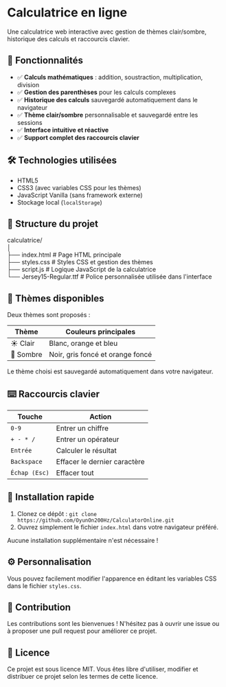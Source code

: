 # Calculatrice en ligne

Une calculatrice web interactive avec gestion de thèmes clair/sombre, historique des calculs et raccourcis clavier.

## 🚀 Fonctionnalités

- ✅ **Calculs mathématiques** : addition, soustraction, multiplication, division
- ✅ **Gestion des parenthèses** pour les calculs complexes
- ✅ **Historique des calculs** sauvegardé automatiquement dans le navigateur
- ✅ **Thème clair/sombre** personnalisable et sauvegardé entre les sessions
- ✅ **Interface intuitive et réactive**
- ✅ **Support complet des raccourcis clavier**

## 🛠️ Technologies utilisées

- HTML5
- CSS3 (avec variables CSS pour les thèmes)
- JavaScript Vanilla (sans framework externe)
- Stockage local (`localStorage`)

## 📁 Structure du projet

calculatrice/<br>│<br>
├── index.html # Page HTML principale<br>
├── styles.css # Styles CSS et gestion des thèmes<br>
├── script.js # Logique JavaScript de la calculatrice<br>
└── Jersey15-Regular.ttf # Police personnalisée utilisée dans l'interface<br>



## 🎨 Thèmes disponibles

Deux thèmes sont proposés :

| Thème | Couleurs principales |
|-------|----------------------|
| ☀️ Clair | Blanc, orange et bleu |
| 🌙 Sombre | Noir, gris foncé et orange foncé |

Le thème choisi est sauvegardé automatiquement dans votre navigateur.

## ⌨️ Raccourcis clavier

| Touche          | Action                       |
|-----------------|------------------------------|
| `0-9`           | Entrer un chiffre            |
| `+ - * /`       | Entrer un opérateur          |
| `Entrée`        | Calculer le résultat         |
| `Backspace`     | Effacer le dernier caractère |
| `Échap (Esc)`   | Effacer tout                 |

## 🚦 Installation rapide

1. Clonez ce dépôt :
```git clone https://github.com/OyunOn200Hz/CalculatorOnline.git```
2. Ouvrez simplement le fichier `index.html` dans votre navigateur préféré.

Aucune installation supplémentaire n'est nécessaire !

## ⚙️ Personnalisation

Vous pouvez facilement modifier l'apparence en éditant les variables CSS dans le fichier `styles.css`.

## 🤝 Contribution

Les contributions sont les bienvenues ! N'hésitez pas à ouvrir une issue ou à proposer une pull request pour améliorer ce projet.

## 📜 Licence

Ce projet est sous licence MIT. Vous êtes libre d'utiliser, modifier et distribuer ce projet selon les termes de cette licence.

